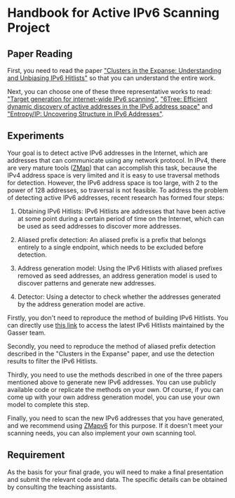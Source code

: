 # Handbook for Active IPv6 Scanning Project

## Paper Reading
First, you need to read the paper ["Clusters in the Expanse: Understanding and Unbiasing IPv6 Hitlists"](https://dl.acm.org/doi/abs/10.1145/3278532.3278564) so that you can understand the entire work. 

Next, you can choose one of these three representative works to read: ["Target generation for internet-wide IPv6 scanning"](https://dl.acm.org/doi/abs/10.1145/3131365.3131405), ["6Tree: Efficient dynamic discovery of active addresses in the IPv6 address space"](https://www.sciencedirect.com/science/article/abs/pii/S1389128618312003) and ["Entropy/IP: Uncovering Structure in IPv6 Addresses"](https://dl.acm.org/doi/abs/10.1145/2987443.2987445).

## Experiments
Your goal is to detect active IPv6 addresses in the Internet, which are addresses that can communicate using any network protocol. In IPv4, there are very mature tools ([ZMap](https://github.com/zmap/zmap)) that can accomplish this task, because the IPv4 address space is very limited and it is easy to use traversal methods for detection. However, the IPv6 address space is too large, with 2 to the power of 128 addresses, so traversal is not feasible. To address the problem of detecting active IPv6 addresses, recent research has formed four steps:

1. Obtaining IPv6 Hitlists: IPv6 Hitlists are addresses that have been active at some point during a certain period of time on the Internet, which can be used as seed addresses to discover more addresses.

2. Aliased prefix detection: An aliased prefix is a prefix that belongs entirely to a single endpoint, which needs to be excluded before detection.

3. Address generation model: Using the IPv6 Hitlists with aliased prefixes removed as seed addresses, an address generation model is used to discover patterns and generate new addresses.

4. Detector: Using a detector to check whether the addresses generated by the address generation model are active.

Firstly, you don't need to reproduce the method of building IPv6 Hitlists. You can directly use [this link](https://ruifeng-li-at-tsinghua-edu-cn:9402106ffd3e@alcatraz.net.in.tum.de/ipv6-hitlist-service/registered/) to access the latest IPv6 Hitlists maintained by the Gasser team.

Secondly, you need to reproduce the method of aliased prefix detection described in the "Clusters in the Expanse" paper, and use the detection results to filter the IPv6 Hitlists.

Thirdly, you need to use the methods described in one of the three papers mentioned above to generate new IPv6 addresses. You can use publicly available code or replicate the methods on your own. Of course, if you can come up with your own address generation model, you can use your own model to complete this step.

Finally, you need to scan the new IPv6 addresses that you have generated, and we recommend using [ZMapv6](https://github.com/tumi8/zmap) for this purpose. If it doesn't meet your scanning needs, you can also implement your own scanning tool.

## Requirement
As the basis for your final grade, you will need to make a final presentation and submit the relevant code and data. The specific details can be obtained by consulting the teaching assistants.